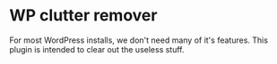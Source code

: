 # WP clutter remover
For most WordPress installs, we don't need many of it's features. This plugin is intended to clear out the useless stuff.
